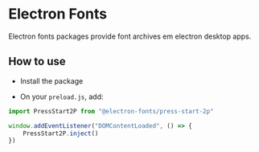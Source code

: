 # Electron Fonts

Electron fonts packages provide font archives em electron desktop apps.

## How to use

* Install the package

* On your `preload.js`, add:

```ts
import PressStart2P from "@electron-fonts/press-start-2p"

window.addEventListener("DOMContentLoaded", () => {
    PressStart2P.inject()
})
```